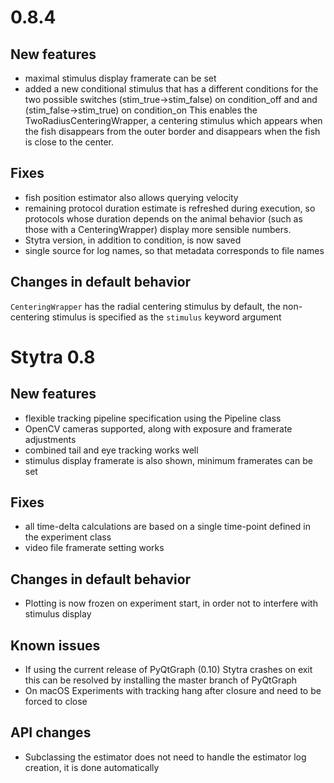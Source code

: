# 0.8.4

## New features
- maximal stimulus display framerate can be set
- added a new conditional stimulus that has a different conditions for the two possible switches
(stim_true->stim_false) on condition_off and and (stim_false->stim_true) on condition_on
This enables the TwoRadiusCenteringWrapper, a centering stimulus which appears when the fish disappears
from the outer border and disappears when the fish is close to the center.

## Fixes
- fish position estimator also allows querying velocity
- remaining protocol duration estimate is refreshed during execution, so protocols
whose duration depends on the animal behavior (such as those with a CenteringWrapper)
display more sensible numbers.
- Stytra version, in addition to condition, is now saved
- single source for log names, so that metadata corresponds to file names

## Changes in default behavior
`CenteringWrapper` has the radial centering stimulus by default, the non-centering
stimulus is specified as the `stimulus` keyword argument 


# Stytra 0.8

## New features
- flexible tracking pipeline specification using the Pipeline class  
- OpenCV cameras supported, along with exposure and framerate adjustments
- combined tail and eye tracking works well
- stimulus display framerate is also shown, minimum framerates can be set

## Fixes
- all time-delta calculations are based on a single time-point
defined in the experiment class
- video file framerate setting works

## Changes in default behavior
-  Plotting is now frozen on experiment start, in order not to interfere
with stimulus display

## Known issues
- If using the current release of PyQtGraph (0.10) Stytra crashes on exit
this can be resolved by installing the master branch of PyQtGraph
- On macOS Experiments with tracking hang after closure and need to be
forced to close

## API changes
- Subclassing the estimator does not need to handle the estimator log creation, 
it is done automatically

